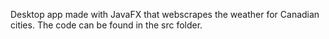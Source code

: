 Desktop app made with JavaFX that webscrapes the weather for Canadian cities.
The code can be found in the src folder.
